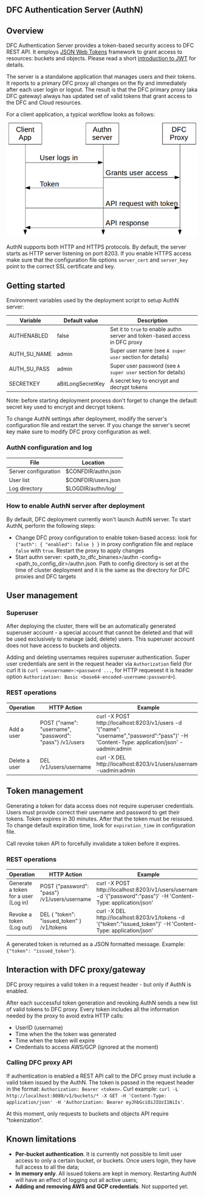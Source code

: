 DFC Authentication Server (AuthN)
-----------------------------------------

## Overview

DFC Authentication Server provides a token-based security access to DFC REST API. It employs [JSON Web Tokens](https://github.com/dgrijalva/jwt-go) framework to grant access to resources: buckets and objects. Please read a short [introduction to JWT](https://jwt.io/introduction/) for details.

The server is a standalone application that manages users and their tokens. It reports to a primary DFC proxy all changes on the fly and immediately after each user login or logout. The result is that the DFC primary proxy (aka DFC gateway) always has updated set of valid tokens that grant access to the DFC and Cloud resources. 

For a client application, a typical workflow looks as follows:

<img src="images/authn_flow.gif" alt="Authn workflow">

AuthN supports both HTTP and HTTPS protocols. By default, the server starts as HTTP server listening on port 8203. If you enable HTTPS access make sure that the configuration file options `server_cert` and `server_key` point to the correct SSL certificate and key.


## Getting started

Environment variables used by the deployment script to setup AuthN server:

| Variable | Default value | Description |
|---|---|---|
| AUTHENABLED | false | Set it to `true` to enable authn server and token-based access in DFC proxy |
| AUTH_SU_NAME | admin | Super user name (see `A super user` section for details) |
| AUTH_SU_PASS | admin | Super user password (see `A super user` section for details) |
| SECRETKEY| aBitLongSecretKey | A secret key to encrypt and decrypt tokens |

Note: before starting deployment process don't forget to change the default secret key used to encrypt and decrypt tokens.

To change AuthN settings after deployment, modify the server's configuration file and restart the server. If you change the server's secret key make sure to modify DFC proxy configuration as well.

### AuthN configuration and log

| File | Location |
|---|---|
| Server configuration | $CONFDIR/authn.json |
| User list | $CONFDIR/users.json |
| Log directory | $LOGDIR/authn/log/ |

### How to enable AuthN server after deployment

By default, DFC deployment currently won't launch AuthN server. To start AuthN, perform the following steps:

- Change DFC proxy configuration to enable token-based access: look for `{"auth": { "enabled": false } }` in proxy configration file and replace `false` with `true`. Restart the proxy to apply changes
- Start authn server: <path_to_dfc_binaries>/authn -config=<path_to_config_dir>/authn.json. Path to config directory is set at the time of cluster deployment and it is the same as the directory for DFC proxies and DFC targets

## User management

### Superuser

After deploying the cluster, there will be an automatically generated superuser account - a special account that cannot be deleted and that will be used exclusively to manage (add, delete) users. This superuser account does not have access to buckets and objects. 

Adding and deleting usernames requires superuser authentication. Super user credentials are sent in the request header via `Authorization` field (for curl it is `curl -u<username>:<password ...`, for HTTP requesest it is header option `Authorization: Basic <base64-encoded-username:password>`).

### REST operations

| Operation | HTTP Action | Example |
|---|---|---|
| Add a user| POST {"name": "username", "password": "pass"} /v1/users | curl -X POST http://localhost:8203/v1/users -d '{"name": "username","password":"pass"}' -H 'Content-Type: application/json' -uadmin:admin |
| Delete a user | DEL /v1/users/username | curl -X DEL http://localhost:8203/v1/users/username -uadmin:admin |

## Token management

Generating a token for data access does not require superuser credentials. Users must provide correct their username and password to get their tokens. Token expires in 30 minutes. After that the token must be reissued. To change default expiration time, look for `expiration_time` in configuration file.

Call revoke token API to forcefully invalidate a token before it expires.

### REST operations

| Operation | HTTP Action | Example |
|---|---|---|
| Generate a token for a user (Log in) | POST {"password": "pass"} /v1/users/username | curl -X POST http://localhost:8203/v1/users/username -d '{"password":"pass"}' -H 'Content-Type: application/json' |
| Revoke a token (Log out) | DEL { "token": "issued_token" } /v1/tokens | curl -X DEL http://localhost:8203/v1/tokens -d '{"token":"issued_token"}' -H 'Content-Type: application/json' |

A generated token is returned as a JSON formatted message. Example: `{"token": "issued_token"}`.

## Interaction with DFC proxy/gateway

DFC proxy requires a valid token in a request header - but only if AuthN is enabled.

After each successful token generation and revoking AuthN sends a new list of valid tokens to DFC proxy. Every token includes all the information needed by the proxy to avoid extra HTTP calls:

- UserID (username)
- Time when the the token was generated
- Time when the token will expire
- Credentials to access AWS/GCP (ignored at the moment)

### Calling DFC proxy API

If authentication is enabled a REST API call to the DFC proxy must include a valid token issued by the AuthN. The token is passed in the request header in the format: `Authorization: Bearer <token>`. Curl example: `curl -L  http://localhost:8080/v1/buckets/* -X GET -H 'Content-Type: application/json' -H 'Authorization: Bearer eyJhbGciOiJIUzI1NiIs'`.

At this moment, only requests to buckets and objects API require "tokenization".

## Known limitations

- **Per-bucket authentication**. It is currently not possible to limit user access to only a certain bucket, or buckets. Once users login, they have full access to all the data;
- **In memory only**. All issued tokens are kept in memory. Restarting AuthN will have an effect of logging out all active users;
- **Adding and removing AWS and GCP credentials**. Not supported yet.
